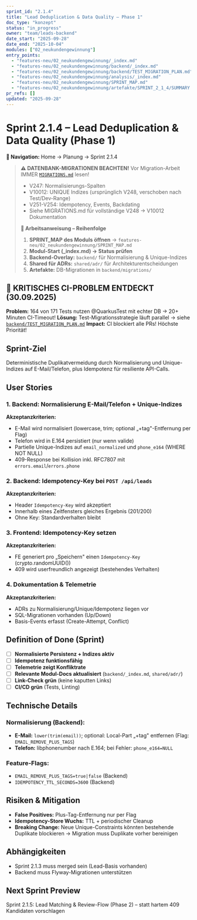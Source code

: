 ```yaml
---
sprint_id: "2.1.4"
title: "Lead Deduplication & Data Quality – Phase 1"
doc_type: "konzept"
status: "in_progress"
owner: "team/leads-backend"
date_start: "2025-09-28"
date_end: "2025-10-04"
modules: ["02_neukundengewinnung"]
entry_points:
  - "features-neu/02_neukundengewinnung/_index.md"
  - "features-neu/02_neukundengewinnung/backend/_index.md"
  - "features-neu/02_neukundengewinnung/backend/TEST_MIGRATION_PLAN.md"  # KRITISCH: CI-Fix
  - "features-neu/02_neukundengewinnung/analysis/_index.md"
  - "features-neu/02_neukundengewinnung/SPRINT_MAP.md"
  - "features-neu/02_neukundengewinnung/artefakte/SPRINT_2_1_4/SUMMARY.md"
pr_refs: []
updated: "2025-09-28"
---
```


# Sprint 2.1.4 – Lead Deduplication & Data Quality (Phase 1)

**📍 Navigation:** Home → Planung → Sprint 2.1.4

> **⚠️ DATENBANK-MIGRATIONEN BEACHTEN!**
> Vor Migration-Arbeit IMMER [`MIGRATIONS.md`](MIGRATIONS.md) lesen!
> - V247: Normalisierungs-Spalten
> - V10012: UNIQUE Indizes (ursprünglich V248, verschoben nach Test/Dev-Range)
> - V251-V254: Idempotency, Events, Backdating
> - Siehe MIGRATIONS.md für vollständige V248 → V10012 Dokumentation
>
> **🎯 Arbeitsanweisung – Reihenfolge**
> 1. **SPRINT_MAP des Moduls öffnen** → `features-neu/02_neukundengewinnung/SPRINT_MAP.md`
> 2. **Modul-Start (_index.md) → Status prüfen**
> 3. **Backend-Overlay:** `backend/` für Normalisierung & Unique-Indizes
> 4. **Shared für ADRs:** `shared/adr/` für Architekturentscheidungen
> 5. **Artefakte:** DB-Migrationen in `backend/migrations/`

## 🚨 KRITISCHES CI-PROBLEM ENTDECKT (30.09.2025)

**Problem:** 164 von 171 Tests nutzen @QuarkusTest mit echter DB → 20+ Minuten CI-Timeout!
**Lösung:** Test-Migrationsstrategie läuft parallel → siehe [`backend/TEST_MIGRATION_PLAN.md`](features-neu/02_neukundengewinnung/backend/TEST_MIGRATION_PLAN.md)
**Impact:** CI blockiert alle PRs! Höchste Priorität!

## Sprint-Ziel

Deterministische Duplikatvermeidung durch Normalisierung und Unique-Indizes auf E-Mail/Telefon, plus Idempotenz für resiliente API-Calls.

## User Stories

### 1. Backend: Normalisierung E-Mail/Telefon + Unique-Indizes
**Akzeptanzkriterien:**
- E-Mail wird normalisiert (lowercase, trim; optional „+tag"-Entfernung per Flag)
- Telefon wird in E.164 persistiert (nur wenn valide)
- Partielle Unique-Indizes auf `email_normalized` und `phone_e164` (WHERE NOT NULL)
- 409-Response bei Kollision inkl. RFC7807 mit `errors.email`/`errors.phone`

### 2. Backend: Idempotency-Key bei `POST /api/leads`
**Akzeptanzkriterien:**
- Header `Idempotency-Key` wird akzeptiert
- Innerhalb eines Zeitfensters gleiches Ergebnis (201/200)
- Ohne Key: Standardverhalten bleibt

### 3. Frontend: Idempotency-Key setzen
**Akzeptanzkriterien:**
- FE generiert pro „Speichern" einen `Idempotency-Key` (crypto.randomUUID())
- 409 wird userfreundlich angezeigt (bestehendes Verhalten)

### 4. Dokumentation & Telemetrie
**Akzeptanzkriterien:**
- ADRs zu Normalisierung/Unique/Idempotenz liegen vor
- SQL-Migrationen vorhanden (Up/Down)
- Basis-Events erfasst (Create-Attempt, Conflict)

## Definition of Done (Sprint)

- [ ] **Normalisierte Persistenz + Indizes aktiv**
- [ ] **Idempotenz funktionsfähig**
- [ ] **Telemetrie zeigt Konfliktrate**
- [ ] **Relevante Modul-Docs aktualisiert** (`backend/_index.md`, `shared/adr/`)
- [ ] **Link-Check grün** (keine kaputten Links)
- [ ] **CI/CD grün** (Tests, Linting)

## Technische Details

### Normalisierung (Backend):
- **E-Mail:** `lower(trim(email))`; optional: Local-Part „+tag" entfernen (Flag: `EMAIL_REMOVE_PLUS_TAGS`)
- **Telefon:** libphonenumber nach E.164; bei Fehler: `phone_e164=NULL`

### Feature-Flags:
- `EMAIL_REMOVE_PLUS_TAGS=true|false` (Backend)
- `IDEMPOTENCY_TTL_SECONDS=3600` (Backend)

## Risiken & Mitigation

- **False Positives:** Plus-Tag-Entfernung nur per Flag
- **Idempotency-Store Wuchs:** TTL + periodischer Cleanup
- **Breaking Change:** Neue Unique-Constraints könnten bestehende Duplikate blockieren → Migration muss Duplikate vorher bereinigen

## Abhängigkeiten

- Sprint 2.1.3 muss merged sein (Lead-Basis vorhanden)
- Backend muss Flyway-Migrationen unterstützen

## Next Sprint Preview

Sprint 2.1.5: Lead Matching & Review-Flow (Phase 2) – statt hartem 409 Kandidaten vorschlagen